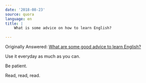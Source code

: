 ```yaml
---
date: '2018-08-23'
source: quora
language: en
title: |
    What is some advice on how to learn English?
   
---
```


Originally Answered: [What are some good advice to learn
English?](http://quora.com/What-are-some-good-advice-to-learn-English?no_redirect=1)

Use it everyday as much as you can.

Be patient.

Read, read, read.
